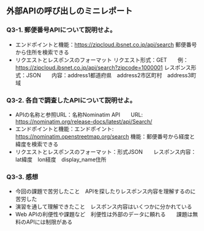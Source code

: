 ## 外部APIの呼び出しのミニレポート
### Q3-1. 郵便番号APIについて説明せよ。
* エンドポイントと機能：https://zipcloud.ibsnet.co.jp/api/search
  郵便番号から住所を検索できる
* リクエストとレスポンスのフォーマット
  リクエスト形式：GET　　例：https://zipcloud.ibsnet.co.jp/api/search?zipcode=1000001
  レスポンス形式：JSON　　内容：address1都道府県　address2市区町村　address3町域
### Q3-2. 各自で調査したAPIについて説明せよ。
* APIの名称と参照URL：名称Nominatim API　　URL: https://nominatim.org/release-docs/latest/api/Search/
* エンドポイントと機能：エンドポイント: https://nominatim.openstreetmap.org/search
  機能：郵便番号から経度と緯度を検索できる
* リクエストとレスポンスのフォーマット：形式JSON　　レスポンス内容：lat緯度　lon経度　display_name住所
### Q3-3. 感想
* 今回の課題で苦労したこと　APIを探したりレスポンス内容を理解するのに苦労した
* 演習を通して理解できたこと　レスポンス内容はいくつかに分かれている
* Web APIの利便性や課題など　利便性は外部のデータに頼れる　　課題は無料のAPIには制限がある
